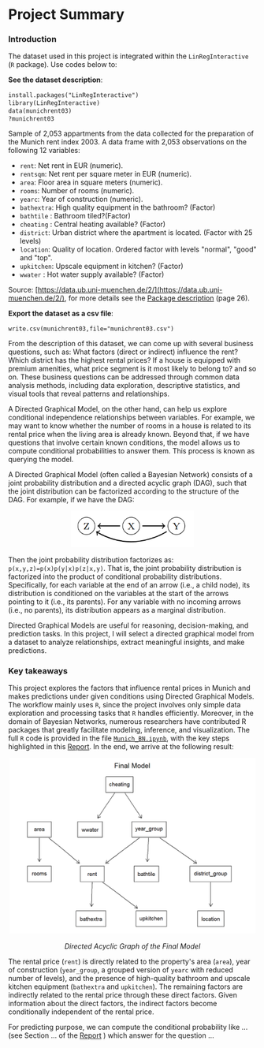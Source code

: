 # Project Summary
### Introduction

The dataset used in this project is integrated within the `LinRegInteractive` (`R` package). Use codes below to:

**See the dataset description**:

```{r}
install.packages("LinRegInteractive")
library(LinRegInteractive)
data(munichrent03)
?munichrent03
```
Sample of 2,053 appartments from the data collected for the preparation of the Munich rent index 2003. A data frame with 2,053 observations on the following 12 variables:
- `rent`: Net rent in EUR (numeric).
- `rentsqm`: Net rent per square meter in EUR (numeric).
- `area`: Floor area in square meters (numeric).
- `rooms`: Number of rooms (numeric).
- `yearc`: Year of construction (numeric).
- `bathextra`: High quality equipment in the bathroom? (Factor)
- `bathtile` : Bathroom tiled?(Factor)
- `cheating` : Central heating available? (Factor)
- `district`: Urban district where the apartment is located. (Factor with 25 levels)
- `location`: Quality of location. Ordered factor with levels "normal", "good" and "top".
- `upkitchen`: Upscale equipment in kitchen? (Factor)
- `wwater` : Hot water supply available? (Factor)

Source: [https://data.ub.uni-muenchen.de/2/](https://data.ub.uni-muenchen.de/2/), for more details see the [Package description](https://cran.r-project.org/web/packages/LinRegInteractive/LinRegInteractive.pdf) (page 26).

**Export the dataset as a csv file**:

```{r}
write.csv(munichrent03,file="munichrent03.csv")
```

From the description of this dataset, we can come up with several business questions, such as: What factors (direct or indirect) influence the rent? Which district has the highest rental prices? If a house is equipped with premium amenities, what price segment is it most likely to belong to? and so on. These business questions can be addressed through common data analysis methods, including data exploration, descriptive statistics, and visual tools that reveal patterns and relationships. 

A Directed Graphical Model, on the other hand, can help us explore conditional independence relationships between variables. For example, we may want to know whether the number of rooms in a house is related to its rental price when the living area is already known. Beyond that, if we have questions that involve certain known conditions, the model allows us to compute conditional probabilities to answer them. This process is known as querying the model.

A Directed Graphical Model (often called a Bayesian Network) consists of a joint probability distribution and a directed acyclic graph (DAG), such that the joint distribution can be factorized according to the structure of the DAG. For example, if we have the DAG:
<p align="center">
  <img src="intro_DAG.png" alt="Directed Graphical Models" width="250"/>
</p>

Then the joint probability distribution factorizes as: `p(x,y,z)=p(x)p(y|x)p(z|x,y)`. That is, the joint probability distribution is factorized into the product of conditional probability distributions. Specifically, for each variable at the end of an arrow (i.e., a child node), its distribution is conditioned on the variables at the start of the arrows pointing to it (i.e., its parents). For any variable with no incoming arrows (i.e., no parents), its distribution appears as a marginal distribution. 

Directed Graphical Models are useful for reasoning, decision-making, and prediction tasks. In this project, I will select a directed graphical model from a dataset to analyze relationships, extract meaningful insights, and make predictions.

### Key takeaways


This project explores the factors that influence rental prices in Munich and makes predictions under given conditions using Directed Graphical Models. The workflow mainly uses `R`, since the project involves only simple data exploration and processing tasks that `R` handles efficiently. Moreover, in the domain of Bayesian Networks, numerous researchers have contributed R packages that greatly facilitate modeling, inference, and visualization. The full `R` code is provided in the file [`Munich_BN.ipynb`](https://github.com/taitran0102/House-price-analysis/blob/main/Munich_BN.ipynb), with the key steps highlighted in this [Report](https://github.com/taitran0102/rent-analysis/blob/main/Report/Report.pdf). In the end, we arrive at the following result:
<p align="center">
  <img src="Rmd/figuresBN/unnamed-chunk-33-1.png" alt="Directed Graphical Models" width="500"/>
</p>
<p align="center">
  <em>Directed Acyclic Graph of the Final Model</em>
</p>

The rental price (`rent`) is directly related to the property's area (`area`), year of construction (`year_group`, a grouped version of `yearc` with reduced number of levels), and the presence of high-quality bathroom and upscale kitchen equipment (`bathextra` and `upkitchen`). The remaining factors are indirectly related to the rental price through these direct factors. Given information about the direct factors, the indirect factors become conditionally independent of the rental price.

For predicting purpose, we can compute the conditional probability like ... (see Section ... of the [Report](https://github.com/taitran0102/rent-analysis/blob/main/Report/Report.pdf) ) which answer for the question ...


